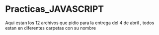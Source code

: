 # Practicas_JAVASCRIPT
 Aqui estan los 12 archivos que pidio para la entrega del 4 de abril , todos estan en diferentes carpetas con su nombre
